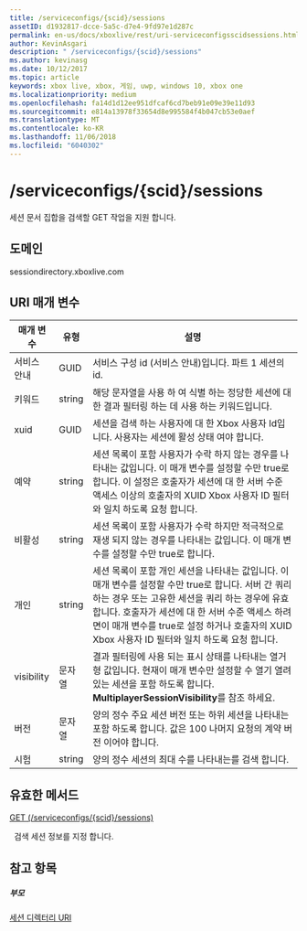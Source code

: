 ```yaml
---
title: /serviceconfigs/{scid}/sessions
assetID: d1932817-dcce-5a5c-d7e4-9fd97e1d287c
permalink: en-us/docs/xboxlive/rest/uri-serviceconfigsscidsessions.html
author: KevinAsgari
description: " /serviceconfigs/{scid}/sessions"
ms.author: kevinasg
ms.date: 10/12/2017
ms.topic: article
keywords: xbox live, xbox, 게임, uwp, windows 10, xbox one
ms.localizationpriority: medium
ms.openlocfilehash: fa14d1d12ee951dfcaf6cd7beb91e09e39e11d93
ms.sourcegitcommit: e814a13978f33654d8e995584f4b047cb53e0aef
ms.translationtype: MT
ms.contentlocale: ko-KR
ms.lasthandoff: 11/06/2018
ms.locfileid: "6040302"
---
```

# <a name="serviceconfigsscidsessions"></a>/serviceconfigs/{scid}/sessions
세션 문서 집합을 검색할 GET 작업을 지원 합니다. 
<a id="ID4EO"></a>

 
## <a name="domain"></a>도메인
sessiondirectory.xboxlive.com  
<a id="ID4ET"></a>

 
## <a name="uri-parameters"></a>URI 매개 변수
 
| 매개 변수| 유형| 설명| 
| --- | --- | --- | 
| 서비스 안내| GUID| 서비스 구성 id (서비스 안내)입니다. 파트 1 세션의 id.| 
| 키워드| string| 해당 문자열을 사용 하 여 식별 하는 정당한 세션에 대 한 결과 필터링 하는 데 사용 하는 키워드입니다.| 
| xuid| GUID| 세션을 검색 하는 사용자에 대 한 Xbox 사용자 Id입니다. 사용자는 세션에 활성 상태 여야 합니다.| 
| 예약| string| 세션 목록이 포함 사용자가 수락 하지 않는 경우를 나타내는 값입니다. 이 매개 변수를 설정할 수만 true로 합니다. 이 설정은 호출자가 세션에 대 한 서버 수준 액세스 이상의 호출자의 XUID Xbox 사용자 ID 필터와 일치 하도록 요청 합니다. | 
| 비활성| string| 세션 목록이 포함 사용자가 수락 하지만 적극적으로 재생 되지 않는 경우를 나타내는 값입니다. 이 매개 변수를 설정할 수만 true로 합니다.| 
| 개인| string| 세션 목록이 포함 개인 세션을 나타내는 값입니다. 이 매개 변수를 설정할 수만 true로 합니다. 서버 간 쿼리 하는 경우 또는 고유한 세션을 쿼리 하는 경우에 유효 합니다. 호출자가 세션에 대 한 서버 수준 액세스 하려면이 매개 변수를 true로 설정 하거나 호출자의 XUID Xbox 사용자 ID 필터와 일치 하도록 요청 합니다. | 
| visibility| 문자열| 결과 필터링에 사용 되는 표시 상태를 나타내는 열거형 값입니다. 현재이 매개 변수만 설정할 수 열기 열려 있는 세션을 포함 하도록 합니다. <b>MultiplayerSessionVisibility</b>를 참조 하세요.| 
| 버전| 문자열| 양의 정수 주요 세션 버전 또는 하위 세션을 나타내는 포함 하도록 합니다. 값은 100 나머지 요청의 계약 버전 이어야 합니다.| 
| 시험| string| 양의 정수 세션의 최대 수를 나타내는를 검색 합니다.| 
  
<a id="ID4E1D"></a>

 
## <a name="valid-methods"></a>유효한 메서드

[GET (/serviceconfigs/{scid}/sessions)](uri-serviceconfigsscidsessionsget.md)

&nbsp;&nbsp;검색 세션 정보를 지정 합니다.
 
<a id="ID4EEE"></a>

 
## <a name="see-also"></a>참고 항목
 
<a id="ID4EGE"></a>

 
##### <a name="parent"></a>부모 

[세션 디렉터리 URI](atoc-reference-sessiondirectory.md)

   